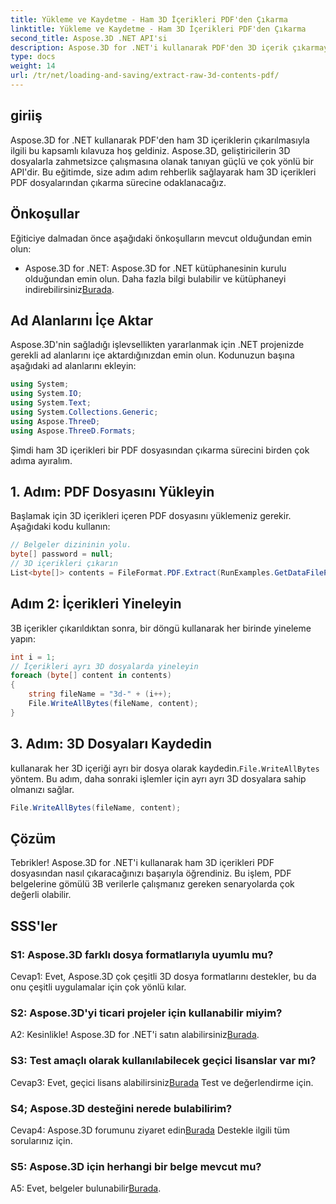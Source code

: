 ```yaml
---
title: Yükleme ve Kaydetme - Ham 3D İçerikleri PDF'den Çıkarma
linktitle: Yükleme ve Kaydetme - Ham 3D İçerikleri PDF'den Çıkarma
second_title: Aspose.3D .NET API'si
description: Aspose.3D for .NET'i kullanarak PDF'den 3D içerik çıkarmayı öğrenin. Kod örnekleri içeren adım adım kılavuz.
type: docs
weight: 14
url: /tr/net/loading-and-saving/extract-raw-3d-contents-pdf/
---
```

## giriiş

Aspose.3D for .NET kullanarak PDF'den ham 3D içeriklerin çıkarılmasıyla ilgili bu kapsamlı kılavuza hoş geldiniz. Aspose.3D, geliştiricilerin 3D dosyalarla zahmetsizce çalışmasına olanak tanıyan güçlü ve çok yönlü bir API'dir. Bu eğitimde, size adım adım rehberlik sağlayarak ham 3D içerikleri PDF dosyalarından çıkarma sürecine odaklanacağız.

## Önkoşullar

Eğiticiye dalmadan önce aşağıdaki önkoşulların mevcut olduğundan emin olun:

-  Aspose.3D for .NET: Aspose.3D for .NET kütüphanesinin kurulu olduğundan emin olun. Daha fazla bilgi bulabilir ve kütüphaneyi indirebilirsiniz[Burada](https://releases.aspose.com/3d/net/).

## Ad Alanlarını İçe Aktar

Aspose.3D'nin sağladığı işlevsellikten yararlanmak için .NET projenizde gerekli ad alanlarını içe aktardığınızdan emin olun. Kodunuzun başına aşağıdaki ad alanlarını ekleyin:

```csharp
using System;
using System.IO;
using System.Text;
using System.Collections.Generic;
using Aspose.ThreeD;
using Aspose.ThreeD.Formats;
```

Şimdi ham 3D içerikleri bir PDF dosyasından çıkarma sürecini birden çok adıma ayıralım.

## 1. Adım: PDF Dosyasını Yükleyin

Başlamak için 3D içerikleri içeren PDF dosyasını yüklemeniz gerekir. Aşağıdaki kodu kullanın:

```csharp
// Belgeler dizininin yolu.
byte[] password = null;
// 3D içerikleri çıkarın
List<byte[]> contents = FileFormat.PDF.Extract(RunExamples.GetDataFilePath("House_Design.pdf"), password);
```

## Adım 2: İçerikleri Yineleyin

3B içerikler çıkarıldıktan sonra, bir döngü kullanarak her birinde yineleme yapın:

```csharp
int i = 1;
// İçerikleri ayrı 3D dosyalarda yineleyin
foreach (byte[] content in contents)
{
    string fileName = "3d-" + (i++);
    File.WriteAllBytes(fileName, content);
}
```

## 3. Adım: 3D Dosyaları Kaydedin

 kullanarak her 3D içeriği ayrı bir dosya olarak kaydedin.`File.WriteAllBytes` yöntem. Bu adım, daha sonraki işlemler için ayrı ayrı 3D dosyalara sahip olmanızı sağlar.

```csharp
File.WriteAllBytes(fileName, content);
```

## Çözüm

Tebrikler! Aspose.3D for .NET'i kullanarak ham 3D içerikleri PDF dosyasından nasıl çıkaracağınızı başarıyla öğrendiniz. Bu işlem, PDF belgelerine gömülü 3B verilerle çalışmanız gereken senaryolarda çok değerli olabilir.

## SSS'ler

### S1: Aspose.3D farklı dosya formatlarıyla uyumlu mu?

Cevap1: Evet, Aspose.3D çok çeşitli 3D dosya formatlarını destekler, bu da onu çeşitli uygulamalar için çok yönlü kılar.

### S2: Aspose.3D'yi ticari projeler için kullanabilir miyim?

 A2: Kesinlikle! Aspose.3D for .NET'i satın alabilirsiniz[Burada](https://purchase.aspose.com/buy).

### S3: Test amaçlı olarak kullanılabilecek geçici lisanslar var mı?

 Cevap3: Evet, geçici lisans alabilirsiniz[Burada](https://purchase.aspose.com/temporary-license/) Test ve değerlendirme için.

### S4; Aspose.3D desteğini nerede bulabilirim?

 Cevap4: Aspose.3D forumunu ziyaret edin[Burada](https://forum.aspose.com/c/3d/18) Destekle ilgili tüm sorularınız için.

### S5: Aspose.3D için herhangi bir belge mevcut mu?

 A5: Evet, belgeler bulunabilir[Burada](https://reference.aspose.com/3d/net/).
